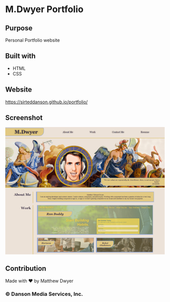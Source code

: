 # M.Dwyer Portfolio

## Purpose
Personal Portfolio website

## Built with
* HTML
* CSS

## Website
https://sirteddanson.github.io/portfolio/

## Screenshot
![](assets/images/readme-screenshot.PNG/)

## Contribution
Made with ❤️ by Matthew Dwyer

### © Danson Media Services, Inc. 
